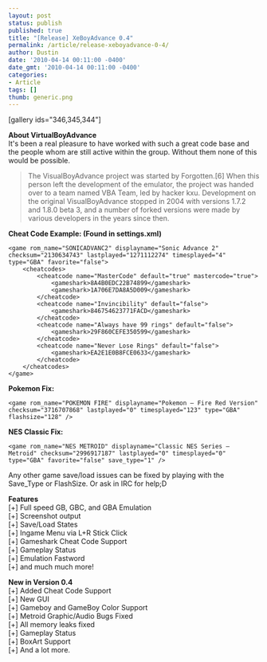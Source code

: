 ```yaml
---
layout: post
status: publish
published: true
title: "[Release] XeBoyAdvance 0.4"
permalink: /article/release-xeboyadvance-0-4/
author: Dustin
date: '2010-04-14 00:11:00 -0400'
date_gmt: '2010-04-14 00:11:00 -0400'
categories:
- Article
tags: []
thumb: generic.png
---
```

[gallery ids="346,345,344"]

**About VirtualBoyAdvance**  
It's been a real pleasure to have worked with such a great code base and the
people whom are still active within the group. Without them none of this would
be possible.

> The VisualBoyAdvance project was started by Forgotten.[6] When this person
left the development of the emulator, the project was handed over to a team
named VBA Team, led by hacker kxu. Development on the original VisualBoyAdvance
stopped in 2004 with versions 1.7.2 and 1.8.0 beta 3, and a number of forked
versions were made by various developers in the years since then.

**Cheat Code Example: (Found in settings.xml)**

```
<game rom_name="SONICADVANC2" displayname="Sonic Advance 2" checksum="2130634743" lastplayed="1271112274" timesplayed="4" type="GBA" favorite="false">
    <cheatcodes>
        <cheatcode name="MasterCode" default="true" mastercode="true">
            <gameshark>8A4B0EDC22B74899</gameshark>
            <gameshark>1A706E7DA8A5D009</gameshark>
        </cheatcode>
        <cheatcode name="Invincibility" default="false">
            <gameshark>846754623771FACD</gameshark>
        </cheatcode>
        <cheatcode name="Always have 99 rings" default="false">
            <gameshark>29F860CEFE350599</gameshark>
        </cheatcode>
        <cheatcode name="Never Lose Rings" default="false">
            <gameshark>EA2E1E0B8FCE0633</gameshark>
        </cheatcode>
    </cheatcodes>
</game>
```

**Pokemon Fix:**

```
<game rom_name="POKEMON FIRE" displayname="Pokemon – Fire Red Version" checksum="3716707868" lastplayed="0" timesplayed="123" type="GBA" flashsize="128" />  
```

**NES Classic Fix:**

```
<game rom_name="NES METROID" displayname="Classic NES Series – Metroid" checksum="2996917187" lastplayed="0" timesplayed="0" type="GBA" favorite="false" save_type="1" />  
```

Any other game save/load issues can be fixed by playing with the Save_Type or
FlashSize. Or ask in IRC for help;D

**Features**  
[+] Full speed GB, GBC, and GBA Emulation  
[+] Screenshot output  
[+] Save/Load States  
[+] Ingame Menu via L+R Stick Click  
[+] Gameshark Cheat Code Support  
[+] Gameplay Status  
[+] Emulation Fastword  
[+] and much much more!

**New in Version 0.4**  
[+] Added Cheat Code Support  
[+] New GUI  
[+] Gameboy and GameBoy Color Support  
[+] Metroid Graphic/Audio Bugs Fixed  
[+] All memory leaks fixed  
[+] Gameplay Status  
[+] BoxArt Support  
[+] And a lot more.
